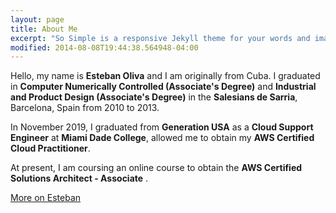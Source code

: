 ```yaml
---
layout: page
title: About Me
excerpt: "So Simple is a responsive Jekyll theme for your words and images."
modified: 2014-08-08T19:44:38.564948-04:00
---
```


Hello, my name is **Esteban Oliva** and I am originally from Cuba. I graduated in **Computer Numerically Controlled (Associate's Degree)** and **Industrial and Product Design (Associate's Degree)** in the **Salesians de Sarria**, Barcelona, Spain from 2010 to 2013. 

In November 2019, I graduated from **Generation USA** as a **Cloud Support Engineer** at **Miami Dade College**, allowed me to obtain my **AWS Certified Cloud Practitioner**.

At present, I am coursing an online course to obtain the **AWS Certified Solutions Architect - Associate** .
 

<a markdown="0" href="https://www.linkedin.com/in/esteban-oliva-76251958" class="btn">More on Esteban</a>

[^1]: Example: *domain.com/category-name/post-title*
